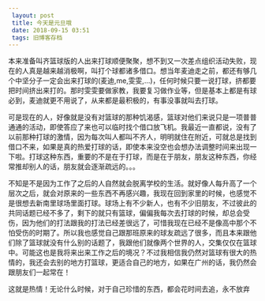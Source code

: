 ```yaml
---
 layout: post
 title: 今天是元旦哦
 date: 2018-09-15 03:51
 tags: 旧博客存档
---
```

本来准备叫齐篮球版的人出来打球顺便聚聚，想不到又一次差点组织活动失败，现在的人真是越来越消极啊，叫打个球都诸多借口。想当年麦迪走之前，都还有够几个中坚分子一定会出来打球的(麦迪,me,雯雯,...)，任何时候只要一说打球，挤都要把时间挤出来打的。那时雯雯要做家教，我要复习做作业等，但是基本上都是有球必到，麦迪就更不用说了，从来都是最积极的，有事没事就叫去打球。



可是现在的人，好像就是没有对篮球的那种饥渴感，篮球对他们来说只是一项普普通通的活动，即使答应了来也可以临时找个借口放飞机。我最近一直都说，没有了以前那种打球的激情，因为每次叫人都叫不齐人，明明就住在附近，可就总是找到借口不来，如果是真的热爱打球的话，即使本来没空也会想办法调整时间来出现一下啦。打球这种东西，重要的不是在于打球，而是在于朋友，朋友这种东西，你经常推却别人的话，朋友就会逐渐疏远的。。。



不知是不是因为工作了之后的人自然就会脱离学校的生活。就好像人每升高了一个层次之后，就会对原来的一些东西不再感兴趣，我现在回到家里的时候，也感觉不是很想去新南里球场里面打球。球场上有不少新人，也有不少旧朋友，不过彼此的共同话题已经不多了，剩下的就只有篮球，偏偏我每次去打球的时候，却总会受伤，因为他们的打法跟我的打法已经差很远了，可惜我现在已经不是像高中那个不怕受伤的时期了。所以我也感觉自己跟那班原来的球友疏远了很多，而且本来跟他们除了篮球就没有什么别的话题了，我跟他们就像两个世界的人，交集仅仅在篮球中。可能这也是我将来出来工作之后的境况？不过我相信我仍然对篮球有很大的热情的，我还会去别的地方打篮球，更适合自己的地方，如果在广州的话，我仍然会跟朋友们一起常在！



这就是热情！无论什么时候，对于自己珍惜的东西，都会花时间去追，永不放弃

